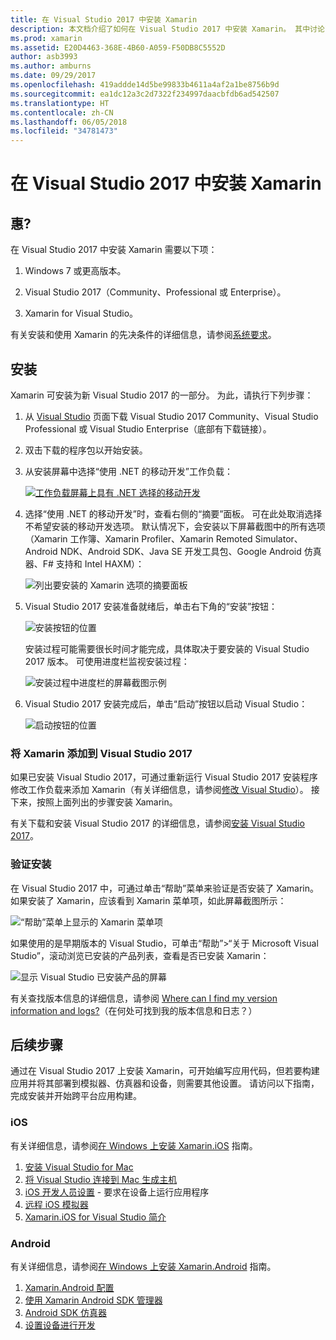 ```yaml
---
title: 在 Visual Studio 2017 中安装 Xamarin
description: 本文档介绍了如何在 Visual Studio 2017 中安装 Xamarin。 其中讨论了相关要求、安装过程以及如何验证安装。
ms.prod: xamarin
ms.assetid: E20D4463-368E-4B60-A059-F50DB8C5552D
author: asb3993
ms.author: amburns
ms.date: 09/29/2017
ms.openlocfilehash: 419addde14d5be99833b4611a4af2a1be8756b9d
ms.sourcegitcommit: ea1dc12a3c2d7322f234997daacbfdb6ad542507
ms.translationtype: HT
ms.contentlocale: zh-CN
ms.lasthandoff: 06/05/2018
ms.locfileid: "34781473"
---
```

# <a name="installing-xamarin-in-visual-studio-2017"></a>在 Visual Studio 2017 中安装 Xamarin

<a name="requirements" />

## <a name="requirements"></a>惠?

在 Visual Studio 2017 中安装 Xamarin 需要以下项：

1. Windows 7 或更高版本。

2. Visual Studio 2017（Community、Professional 或 Enterprise）。

3. Xamarin for Visual Studio。

有关安装和使用 Xamarin 的先决条件的详细信息，请参阅[系统要求](~/cross-platform/get-started/requirements.md)。

<a name="installation" />

## <a name="installation"></a>安装

Xamarin 可安装为新 Visual Studio 2017 的一部分。
为此，请执行下列步骤：

1. 从 [Visual Studio](https://www.visualstudio.com/vs/) 页面下载 Visual Studio 2017 Community、Visual Studio Professional 或 Visual Studio Enterprise（底部有下载链接）。

2. 双击下载的程序包以开始安装。

3. 从安装屏幕中选择“使用 .NET 的移动开发”工作负载： 

    [![工作负载屏幕上具有 .NET 选择的移动开发](windows-images/01-mobile-dev-workload-sml.png)](windows-images/01-mobile-dev-workload.png#lightbox)

4. 选择“使用 .NET 的移动开发”时，查看右侧的“摘要”面板。 可在此处取消选择不希望安装的移动开发选项。 默认情况下，会安装以下屏幕截图中的所有选项（Xamarin 工作簿、Xamarin Profiler、Xamarin Remoted Simulator、Android NDK、Android SDK、Java SE 开发工具包、Google Android 仿真器、F# 支持和 Intel HAXM）：

    ![列出要安装的 Xamarin 选项的摘要面板](windows-images/02-summary.png)

5. Visual Studio 2017 安装准备就绪后，单击右下角的“安装”按钮：

    ![安装按钮的位置](windows-images/03-click-install.png)

   安装过程可能需要很长时间才能完成，具体取决于要安装的 Visual Studio 2017 版本。 可使用进度栏监视安装过程：

    ![安装过程中进度栏的屏幕截图示例](windows-images/04-progress-bars.png)

6. Visual Studio 2017 安装完成后，单击“启动”按钮以启动 Visual Studio：

    ![启动按钮的位置](windows-images/05-launch.png)

<a name="vs2017" />

### <a name="adding-xamarin-to-visual-studio-2017"></a>将 Xamarin 添加到 Visual Studio 2017

如果已安装 Visual Studio 2017，可通过重新运行 Visual Studio 2017 安装程序修改工作负载来添加 Xamarin（有关详细信息，请参阅[修改 Visual Studio](https://docs.microsoft.com/visualstudio/install/modify-visual-studio)）。 接下来，按照上面列出的步骤安装 Xamarin。

有关下载和安装 Visual Studio 2017 的详细信息，请参阅[安装 Visual Studio 2017](https://docs.microsoft.com/visualstudio/install/install-visual-studio)。


### <a name="verifying-installation"></a>验证安装

在 Visual Studio 2017 中，可通过单击“帮助”菜单来验证是否安装了 Xamarin。 如果安装了 Xamarin，应该看到 Xamarin 菜单项，如此屏幕截图所示：

![“帮助”菜单上显示的 Xamarin 菜单项](windows-images/12-xamarin-menu-item.png)

如果使用的是早期版本的 Visual Studio，可单击“帮助”>“关于 Microsoft Visual Studio”，滚动浏览已安装的产品列表，查看是否已安装 Xamarin：

![显示 Visual Studio 已安装产品的屏幕](windows-images/13-xamarin-is-installed.png)

有关查找版本信息的详细信息，请参阅 [Where can I find my version information and logs?](~/cross-platform/troubleshooting/questions/version-logs.md)（在何处可找到我的版本信息和日志？）

<a name="nextsteps" />

## <a name="next-steps"></a>后续步骤

通过在 Visual Studio 2017 上安装 Xamarin，可开始编写应用代码，但若要构建应用并将其部署到模拟器、仿真器和设备，则需要其他设置。 请访问以下指南，完成安装并开始跨平台应用构建。

### <a name="ios"></a>iOS

有关详细信息，请参阅[在 Windows 上安装 Xamarin.iOS](~/ios/get-started/installation/windows/index.md) 指南。 

1. [安装 Visual Studio for Mac](https://docs.microsoft.com/visualstudio/mac/installation)
2. [将 Visual Studio 连接到 Mac 生成主机](~/ios/get-started/installation/windows/connecting-to-mac/index.md)
3. [iOS 开发人员设置](~/ios/get-started/installation/device-provisioning/index.md) - 要求在设备上运行应用程序
5. [远程 iOS 模拟器](~/tools/ios-simulator.md)
6. [Xamarin.iOS for Visual Studio 简介](~/ios/get-started/installation/windows/introduction-to-xamarin-ios-for-visual-studio.md)

### <a name="android"></a>Android

有关详细信息，请参阅[在 Windows 上安装 Xamarin.Android](~/android/get-started/installation/windows.md) 指南。

1. [Xamarin.Android 配置](~/android/get-started/installation/windows.md#configuration)
2. [使用 Xamarin Android SDK 管理器](~/android/get-started/installation/android-sdk.md?ide=vs)
3. [Android SDK 仿真器](~/android/get-started/installation/android-emulator/index.md)
4. [设置设备进行开发](~/android/get-started/installation/set-up-device-for-development.md)
